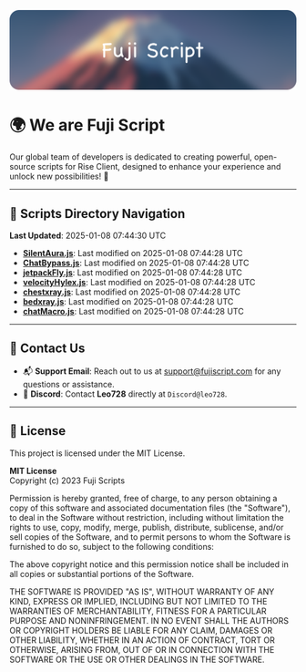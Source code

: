 ![Banner](.github/b.webp)

# 🌍 **We are Fuji Script**

Our global team of developers is dedicated to creating powerful, open-source scripts for Rise Client, designed to enhance your experience and unlock new possibilities! 🌟

---
<!-- SCRIPTS_NAVIGATION_START -->
## 📂 **Scripts Directory Navigation**

**Last Updated**: 2025-01-08 07:44:30 UTC

- **[SilentAura.js](scripts/SilentAura.js)**: Last modified on 2025-01-08 07:44:28 UTC
- **[ChatBypass.js](scripts/ChatBypass.js)**: Last modified on 2025-01-08 07:44:28 UTC
- **[jetpackFly.js](scripts/jetpackFly.js)**: Last modified on 2025-01-08 07:44:28 UTC
- **[velocityHylex.js](scripts/velocityHylex.js)**: Last modified on 2025-01-08 07:44:28 UTC
- **[chestxray.js](scripts/chestxray.js)**: Last modified on 2025-01-08 07:44:28 UTC
- **[bedxray.js](scripts/bedxray.js)**: Last modified on 2025-01-08 07:44:28 UTC
- **[chatMacro.js](scripts/chatMacro.js)**: Last modified on 2025-01-08 07:44:28 UTC

<!-- SCRIPTS_NAVIGATION_END -->

---

## 💬 **Contact Us**  
- 📬 **Support Email**: Reach out to us at [support@fujiscript.com](mailto:support@fujiscript.com) for any questions or assistance.  
- 💬 **Discord**: Contact **Leo728** directly at `Discord@leo728`.

---

## 📜 **License**

This project is licensed under the MIT License.  

**MIT License**  
Copyright (c) 2023 Fuji Scripts  

Permission is hereby granted, free of charge, to any person obtaining a copy of this software and associated documentation files (the "Software"), to deal in the Software without restriction, including without limitation the rights to use, copy, modify, merge, publish, distribute, sublicense, and/or sell copies of the Software, and to permit persons to whom the Software is furnished to do so, subject to the following conditions:  

The above copyright notice and this permission notice shall be included in all copies or substantial portions of the Software.  

THE SOFTWARE IS PROVIDED "AS IS", WITHOUT WARRANTY OF ANY KIND, EXPRESS OR IMPLIED, INCLUDING BUT NOT LIMITED TO THE WARRANTIES OF MERCHANTABILITY, FITNESS FOR A PARTICULAR PURPOSE AND NONINFRINGEMENT. IN NO EVENT SHALL THE AUTHORS OR COPYRIGHT HOLDERS BE LIABLE FOR ANY CLAIM, DAMAGES OR OTHER LIABILITY, WHETHER IN AN ACTION OF CONTRACT, TORT OR OTHERWISE, ARISING FROM, OUT OF OR IN CONNECTION WITH THE SOFTWARE OR THE USE OR OTHER DEALINGS IN THE SOFTWARE.  
